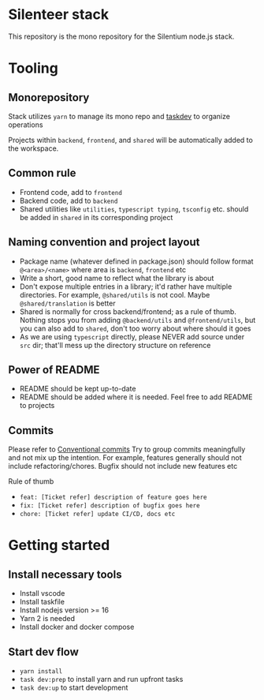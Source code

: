 # Silenteer stack

This repository is the mono repository for the Silentium node.js stack.

# Tooling

## Monorepository
Stack utilizes `yarn` to manage its mono repo and [taskdev](https://taskfile.dev/) to organize operations

Projects within `backend`, `frontend`, and `shared` will be automatically added to the workspace.

## Common rule

- Frontend code, add to `frontend`
- Backend code, add to `backend`
- Shared utilities like `utilities`, `typescript typing`, `tsconfig` etc. should be added in `shared` in its corresponding project

## Naming convention and project layout

- Package name (whatever defined in package.json) should follow format `@<area>/<name>` where area is `backend`, `frontend` etc
- Write a short, good name to reflect what the library is about
- Don't expose multiple entries in a library; it'd rather have multiple directories. For example, `@shared/utils` is not cool. Maybe `@shared/translation` is better
- Shared is normally for cross backend/frontend; as a rule of thumb. Nothing stops you from adding `@backend/utils` and `@frontend/utils`, but you can also add to `shared`, don't too worry about where should it goes
- As we are using `typescript` directly, please NEVER add source under `src` dir; that'll mess up the directory structure on reference

## Power of README

- README should be kept up-to-date
- README should be added where it is needed. Feel free to add README to projects

## Commits

Please refer to [Conventional commits](https://www.conventionalcommits.org/en/v1.0.0/)
Try to group commits meaningfully and not mix up the intention. For example, features generally should not include refactoring/chores. Bugfix should not include new features etc

Rule of thumb
- `feat: [Ticket refer] description of feature goes here` 
- `fix: [Ticket refer] description of bugfix goes here`
- `chore: [Ticket refer] update CI/CD, docs etc` 

# Getting started

## Install necessary tools

- Install vscode
- Install taskfile
- Install nodejs version >= 16
- Yarn 2 is needed
- Install docker and docker compose

## Start dev flow

- `yarn install`
- `task dev:prep` to install yarn and run upfront tasks
- `task dev:up` to start development